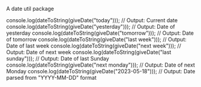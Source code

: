A date util package

console.log(dateToString(giveDate("today"))); // Output: Current date
console.log(dateToString(giveDate("yesterday"))); // Output: Date of yesterday
console.log(dateToString(giveDate("tomorrow"))); // Output: Date of tomorrow
console.log(dateToString(giveDate("last week"))); // Output: Date of last week
console.log(dateToString(giveDate("next week"))); // Output: Date of next week
console.log(dateToString(giveDate("last sunday"))); // Output: Date of last Sunday
console.log(dateToString(giveDate("next monday"))); // Output: Date of next Monday
console.log(dateToString(giveDate("2023-05-18"))); // Output: Date parsed from "YYYY-MM-DD" format